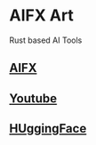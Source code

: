 # AIFX Art
Rust based AI Tools

## [AIFX](https://www.aifxart.com)
## [Youtube](https://www.youtube.com/@Aifx_Art)
## [HUggingFace](https://huggingface.co/aifx-art)


